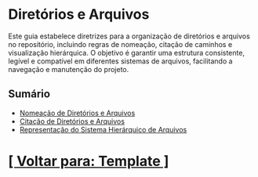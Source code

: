 # Diretórios e Arquivos

Este guia estabelece diretrizes para a organização de diretórios e arquivos no repositório, incluindo regras de nomeação, citação de caminhos e visualização hierárquica. O objetivo é garantir uma estrutura consistente, legível e compatível em diferentes sistemas de arquivos, facilitando a navegação e manutenção do projeto.

## Sumário

- [Nomeação de Diretórios e Arquivos](./2-nomeacao-diretorios-arquivos.md)
- [Citação de Diretórios e Arquivos](./3-citacao-diretorios-arquivos.md)
- [Representação do Sistema Hierárquico de Arquivos](./4-representacao-sistema-hierarquico-arquivos.md)

# [[ Voltar para: Template ]](../../template.md)